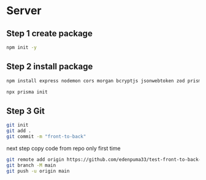 # Server

## Step 1 create package
```bash
npm init -y
```
## Step 2 install package
```bash
npm install express nodemon cors morgan bcryptjs jsonwebtoken zod prisma
```
```bash
npx prisma init
```

## Step 3 Git
```bash
git init
git add .
git commit -m "front-to-back"
```
next step
copy code from repo
only first time
```bash
git remote add origin https://github.com/edenpuma33/test-front-to-back-api.git
git branch -M main
git push -u origin main
```
